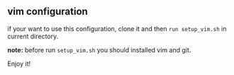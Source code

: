 ## vim configuration

if your want to use this configuration, clone it and then ```run setup_vim.sh``` in current directory.

**note:**
before run ```setup_vim.sh```
you should installed vim and git.

Enjoy it!

